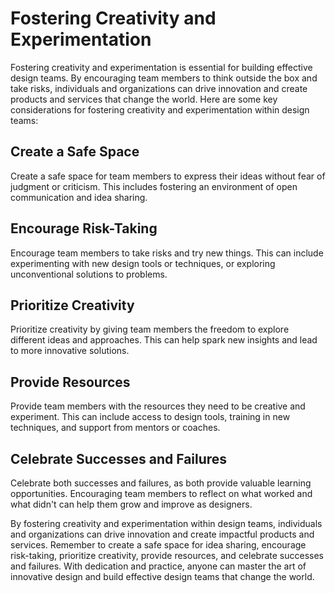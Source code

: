 Fostering Creativity and Experimentation
=========================================================================

Fostering creativity and experimentation is essential for building effective design teams. By encouraging team members to think outside the box and take risks, individuals and organizations can drive innovation and create products and services that change the world. Here are some key considerations for fostering creativity and experimentation within design teams:

Create a Safe Space
-------------------

Create a safe space for team members to express their ideas without fear of judgment or criticism. This includes fostering an environment of open communication and idea sharing.

Encourage Risk-Taking
---------------------

Encourage team members to take risks and try new things. This can include experimenting with new design tools or techniques, or exploring unconventional solutions to problems.

Prioritize Creativity
---------------------

Prioritize creativity by giving team members the freedom to explore different ideas and approaches. This can help spark new insights and lead to more innovative solutions.

Provide Resources
-----------------

Provide team members with the resources they need to be creative and experiment. This can include access to design tools, training in new techniques, and support from mentors or coaches.

Celebrate Successes and Failures
--------------------------------

Celebrate both successes and failures, as both provide valuable learning opportunities. Encouraging team members to reflect on what worked and what didn't can help them grow and improve as designers.

By fostering creativity and experimentation within design teams, individuals and organizations can drive innovation and create impactful products and services. Remember to create a safe space for idea sharing, encourage risk-taking, prioritize creativity, provide resources, and celebrate successes and failures. With dedication and practice, anyone can master the art of innovative design and build effective design teams that change the world.
